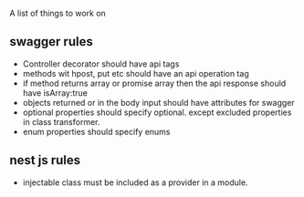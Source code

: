 A list of things to work on

## swagger rules

- Controller decorator should have api tags
- methods wit hpost, put etc should have an api operation tag
- if method returns array or promise array then the api response should have isArray:true
- objects returned or in the body input should have attributes for swagger
- optional properties should specify optional. except excluded properties in class transformer.
- enum properties should specify enums

## nest js rules

- injectable class must be included as a provider in a module.
